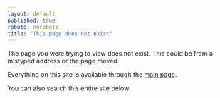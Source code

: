 ```yaml
---
layout: default
published: true
robots: norobots
title: "This page does not exist"
---
```


The page you were trying to view does not exist.  This could be from a
mistyped address or the page moved.

Everything on this site is available through the [main page](/).

You can also search this entire site below.
